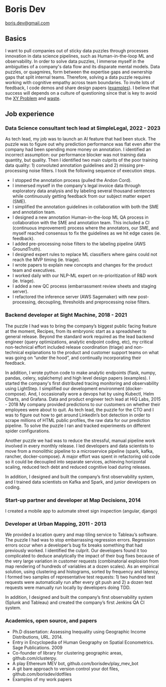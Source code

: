 # Boris Dev

boris.dev@gmail.com

## Basics

I want to pull companies out of sticky data puzzles through processes innovation in data science pipelines, such as Human-in-the-loop ML and observability. 
In order to solve data puzzles, I immerse myself in the ambiguities of a company's data flow and its disparate mental models. 
Data puzzles, or quagmires, form between the expertise gaps and ownership gaps that split internal teams. Therefore, solving a data puzzle requires working with cognitive empathy across team boundaries. To invite lots of feedback, I code demos and share design papers ([examples](https://docs.google.com/document/d/1pMID97O4hHkK8ok7cwLH4Y4KpsgQSPUAXtYrscwcyb4/view)).
I believe that success will depends on a culture of questioning since that is key to avoid the [XY Problem](https://xyproblem.info/) and [waste](https://upload.wikimedia.org/wikipedia/commons/a/a9/Rube_Goldberg%27s_%22Self-Operating_Napkin%22_%28cropped%29.gif).

## Job experience

### Data Science consultant tech lead at SimpleLegal, 2022 - 2023

As tech lead, my job was to launch an AI feature that had been stuck. The puzzle was to figure out why prediction performance was flat even after the company had been spending more money on annotation. I identified an incorrect assumption: our performance blocker was not training data quantity, but quality. Then I identified two main culprits of the poor training data quality: 1) convoluted annotation guidelines and 2) missing pre-processing noise filters. I took the following sequence of execution steps.

- I stopped the annotation process (pulled the Andon Cord).
- I immersed myself in the company's legal invoice data through exploratory data analysis and by labeling several thousand sentences while continuously getting feedback from our subject matter expert (SME).
- I simplified the annotation guidelines in collaboration with both the SME and annotation team.
- I designed a new annotation Human-in-the-loop ML QA process in collaboration with the SME and annotation team. This included a CI (continuous improvement) process where the annotators, our SME, and myself reached consensus to fix the guidelines as we hit edge cases (ie. feedback).
- I added pre-processing noise filters to the labeling pipeline (AWS GroundTruth).
- I designed expert rules to replace ML classifiers where gains could not reach the MVP timing (ie. triage).
- I wrote papers to explain new concepts and changes for the product team and executives.
- I worked daily with our NLP-ML expert on re-prioritization of R&D work (ie. triage).
- I added a new QC process (embarrassment review sheets and staging server).
- I refactored the inference server (AWS Sagemaker) with new post-processing, decoupling, thresholds and preprocessing noise filters.

### Backend developer at Sight Machine, 2018 - 2021

The puzzle I had was to bring the company’s biggest public facing feature at the moment, Recipes, from its embryonic start as a spreadsheet to general release. Beyond the standard work required as the lead backend engineer (query optimizations, analytic endpoint coding, etc), my critical non-technical effort included release coordination (triage) and non-technical explanations to the product and customer support teams on what was going on “under the hood”, and continually incorporating their feedback.

In addition, I wrote python code to make analytic endpoints (flask, numpy, pandas, celery, sqlalchemy) and high level design papers (examples). I started the company's first distributed tracing monitoring and observability using LightStep. I simplified our development environment (docker-compose). And, I occasionally wore a devops hat by using Kubectl, Helm Charts, and Grafana. 
Data and product engineer tech lead at HiQ Labs, 2015 - 2018 
My company provided predictions to our customers on whether their employees were about to quit. As tech lead, the puzzle for the CTO and I was to figure out how to get around LinkedIn’s bot detection in order to scrape millions of HTML public profiles, the raw data for our prediction pipeline. To solve the puzzle I ran and tracked experiments on different spider configurations.

Another puzzle we had was to reduce the stressful, manual pipeline work involved in every monthly release. I led developers and data scientists to move from a monolithic pipeline to a microservice pipeline (spark, kafka, rancher, docker-compose). A major effort was spent in refactoring old code so it could be decoupled into separate services, achieving horizontal scaling, reduced tech debt and reduced cognitive load during releases.

In addition, I designed and built the company’s first observability system, and I trained data scientists on Kafka and Spark, and junior developers on coding.

### Start-up partner and developer at Map Decisions, 2014

I created a mobile app to automate street sign inspection (angular, django)

### Developer at Urban Mapping, 2011 - 2013

We provided a location query and map tiling service to Tableau’s software. The puzzle I had was to stop embarrassing regression errors. Regression errors occur when a developer’s bug fix breaks something that had previously worked. I identified the culprit. Our developers found it too complicated to deduce analytically the impact of their bug fixes because of the very large variation in customer requests (combinatorial explosion from map rendering of hundreds of variables at a dozen scales). As an empirical solution, using clustering and histograms, sorted by frequency and latency, I formed two samples of representative test requests: 1) two hundred test requests were automatically run after every git push and 2) a dozen test requests were manually run locally by developers doing TDD.

In addition, I designed and built the company’s first observability system (Splunk and Tableau) and created the company’s first Jenkins QA CI system.

### Academics, open source, and papers

- Ph.D dissertation: Assessing Inequality using Geographic Income Distributions, URL. 2014.
- Entry in Encyclopedia of Human Geography on Spatial Econometrics. Sage Publications. 2009 
- Co-founder of library for clustering geographic areas, github.com/clusterpy.
- A play Ethereum MEV bot, github.com/borisdev/play_mev_bot
- A git bare approach to version control your dot files, github.com/borisdev/dotfiles
- Examples of my work papers
